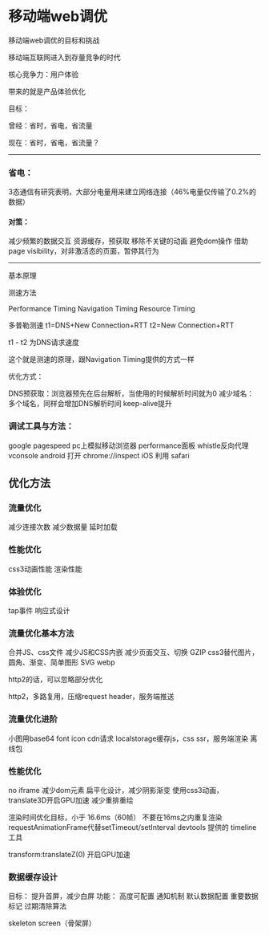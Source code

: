 # 移动端web调优

移动端web调优的目标和挑战

移动端互联网进入到存量竞争的时代

核心竞争力：用户体验

带来的就是产品体验优化

目标：

曾经：省时，省电，省流量

现在：省时，省电，省流量？

***

### 省电：
3态通信有研究表明，大部分电量用来建立网络连接（46%电量仅传输了0.2%的数据）

#### 对策：
减少频繁的数据交互
资源缓存，预获取
移除不关键的动画
避免dom操作
借助page visibility，对非激活态的页面，暂停其行为

***

基本原理

测速方法

Performance Timing
Navigation Timing
Resource Timing

多普勒测速 
t1=DNS+New Connection+RTT
t2=New Connection+RTT

t1 - t2 为DNS请求速度

这个就是测速的原理，跟Navigation Timing提供的方式一样

优化方式：

DNS预获取：浏览器预先在后台解析，当使用的时候解析时间就为0
减少域名：多个域名，同样会增加DNS解析时间
keep-alive提升

### 调试工具与方法：
google pagespeed
pc上模拟移动浏览器
performance面板
whistle反向代理
vconsole
android 打开 chrome://inspect 
iOS 利用 safari 


## 优化方法

### 流量优化
减少连接次数
减少数据量
延时加载

### 性能优化
css3动画性能
渲染性能

### 体验优化
tap事件
响应式设计

### 流量优化基本方法
合并JS、css文件
减少JS和CSS内嵌
减少页面交互、切换
GZIP
css3替代图片，圆角、渐变、简单图形
SVG
webp

http2的话，可以忽略部分优化

http2，多路复用，压缩request header，服务端推送

### 流量优化进阶
小图用base64
font icon
cdn请求
localstorage缓存js，css
ssr，服务端渲染
离线包

### 性能优化
no iframe
减少dom元素
扁平化设计，减少阴影渐变
使用css3动画，translate3D开启GPU加速
减少重排重绘

渲染时间优化目标，小于 16.6ms（60帧）
不要在16ms之内重复渲染
requestAnimationFrame代替setTimeout/setInterval
devtools 提供的 timeline 工具

transform:translateZ(0) 开启GPU加速

### 数据缓存设计
目标：
提升首屏，减少白屏
功能：
高度可配置
通知机制
默认数据配置
重要数据标记
过期清除算法

skeleton screen（骨架屏）
